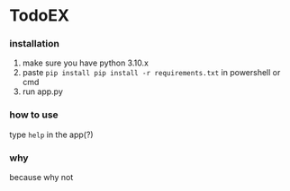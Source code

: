 # TodoEX

### installation
1. make sure you have python 3.10.x
2. paste `pip install pip install -r requirements.txt` in powershell or cmd
3. run app.py

### how to use 
type `help` in the app(?)

### why
because why not


